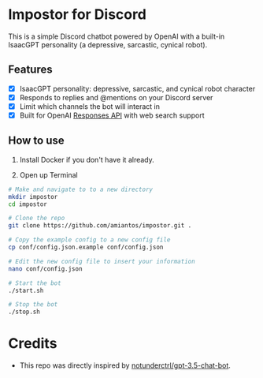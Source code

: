 # Impostor for Discord

This is a simple Discord chatbot powered by OpenAI with a built-in IsaacGPT personality (a depressive, sarcastic, cynical robot).

## Features

- [x] IsaacGPT personality: depressive, sarcastic, and cynical robot character
- [x] Responds to replies and @mentions on your Discord server
- [x] Limit which channels the bot will interact in
- [x] Built for OpenAI [Responses API](https://platform.openai.com/docs/api-reference/responses) with web search support

## How to use

1. Install Docker if you don't have it already.

1. Open up Terminal

```sh
# Make and navigate to to a new directory
mkdir impostor
cd impostor

# Clone the repo
git clone https://github.com/amiantos/impostor.git .

# Copy the example config to a new config file
cp conf/config.json.example conf/config.json

# Edit the new config file to insert your information
nano conf/config.json

# Start the bot
./start.sh

# Stop the bot
./stop.sh
```

# Credits

- This repo was directly inspired by [notunderctrl/gpt-3.5-chat-bot](https://github.com/notunderctrl/gpt-3.5-chat-bot).
